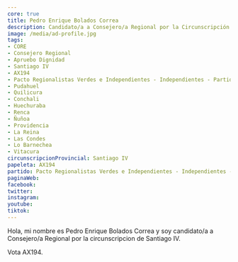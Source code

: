 ```yaml
---
core: true
title: Pedro Enrique Bolados Correa
description: Candidato/a a Consejero/a Regional por la Circunscripción de Santiago IV
image: /media/ad-profile.jpg
tags:
- CORE
- Consejero Regional
- Apruebo Dignidad
- Santiago IV
- AX194
- Pacto Regionalistas Verdes e Independientes - Independientes - Partido Republicano De Chile
- Pudahuel
- Quilicura
- Conchali
- Huechuraba
- Renca
- Ñuñoa
- Providencia
- La Reina
- Las Condes
- Lo Barnechea
- Vitacura
circunscripcionProvincial: Santiago IV
papeleta: AX194
partido: Pacto Regionalistas Verdes e Independientes - Independientes - Partido Republicano De Chile
paginaWeb:
facebook:
twitter:
instagram:
youtube:
tiktok:
---
```

Hola, mi nombre es Pedro Enrique Bolados Correa y soy candidato/a a Consejero/a Regional por la circunscripcion de Santiago IV.

Vota AX194.